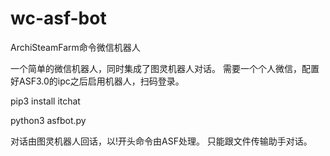 # wc-asf-bot
ArchiSteamFarm命令微信机器人

一个简单的微信机器人，同时集成了图灵机器人对话。
需要一个个人微信，配置好ASF3.0的ipc之后启用机器人，扫码登录。

   pip3 install itchat

   python3 asfbot.py

对话由图灵机器人回话，以!开头命令由ASF处理。
只能跟文件传输助手对话。
